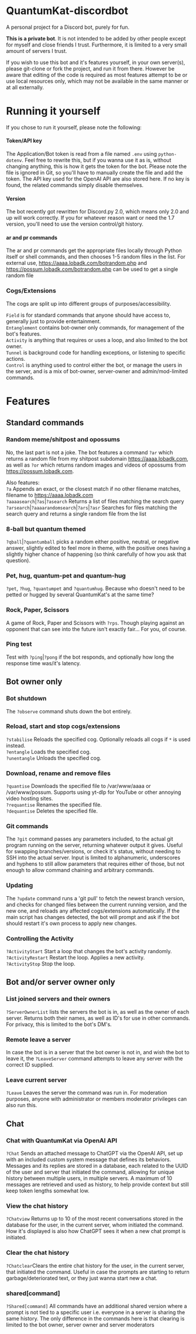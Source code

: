 # QuantumKat-discordbot
A personal project for a Discord bot, purely for fun.

**This is a private bot**. It is not intended to be added by other people except for myself and close friends I trust. Furthermore, it is limited to a very small amount of servers I trust.

If you wish to use this bot and it's features yourself, in your own server(s), please git-clone or fork the project, and run it from there. However be aware that editing of the code is required as most features attempt to be or use local resources only, which may not be available in the same manner or at all externally.

# Running it yourself
If you chose to run it yourself, please note the following:

#### Token/API key
The Application/Bot token is read from a file named `.env` using `python-dotenv`. Feel free to rewrite this, but if you wanna use it as is, without changing anything, this is how it gets the token for the bot. Please note the file is ignored in Git, so you'll have to manually create the file and add the token. The API key used for the OpenAI API are also stored here. If no key is found, the related commands simply disable themselves.

#### Version
The bot recently got rewritten for Discord.py 2.0, which means only 2.0 and up will work correctly. If you for whatever reason want or need the 1.7 version, you'll need to use the version control/git history.

#### ar and pr commands
The ar and pr commands get the appropriate files locally through Python itself or shell commands, and then chooses 1-5 random files in the list. For external use, https://aaaa.lobadk.com/botrandom.php and https://possum.lobadk.com/botrandom.php can be used to get a single random file

### Cogs/Extensions
The cogs are split up into different groups of purposes/accessibility.

`Field` is for standard commands that anyone should have access to, generally just to provide entertainment.  
`Entanglement` contains bot-owner only commands, for management of the bot's features.  
`Activity` is anything that requires or uses a loop, and also limited to the bot owner.  
`Tunnel` is background code for handling exceptions, or listening to specific actions.  
`Control` is anything used to control either the bot, or manage the users in the server, and is a mix of bot-owner, server-owner and admin/mod-limited commands.

# Features

## Standard commands
### Random meme/shitpost and opossums
No, the last part is not a joke. The bot features a command `?ar` which returns a random file from my shitpost subdomain https://aaaa.lobadk.com, as well as `?or` which returns random images and videos of opossums from https://possum.lobadk.com.

Also features:  
`?a` Appends an exact, or the closest match if no other filename matches, filename to https://aaaa.lobadk.com  
`?aaaasearch`|`?as`|`?asearch` Returns a list of files matching the search query  
`?arsearch`|`?aaaarandomsearch`|`?ars`|`?asr` Searches for files matching the search query and returns a single random file from the list

### 8-ball but quantum themed
`?qball`|`?quantumball` picks a random either positive, neutral, or negative answer, slightly edited to feel more in theme, with the positive ones having a slightly higher chance of happening (so think carefully of how you ask that question).

### Pet, hug, quantum-pet and quantum-hug
`?pet`, `?hug`, `?quantumpet` and `?quantumhug`.
Because who doesn't need to be petted or hugged by several QuantumKat's at the same time?

### Rock, Paper, Scissors
A game of Rock, Paper and Scissors with `?rps`. Though playing against an opponent that can see into the future isn't exactly fair... For you, of course.

### Ping test
Test with `?ping`|`?pong` if the bot responds, and optionally how long the response time was/it's latency.

## Bot owner only
### Bot shutdown
The `?observe` command shuts down the bot entirely.

### Reload, start and stop cogs/extensions
`?stabilise` Reloads the specified cog. Optionally reloads all cogs if `*` is used instead.  
`?entangle` Loads the specified cog.  
`?unentangle` Unloads the specified cog.

### Download, rename and remove files
`?quantise` Downloads the specified file to /var/www/aaaa or /var/www/possum. Supports using yt-dlp for YouTube or other annoying video hosting sites.  
`?requantise` Renames the specified file.  
`?dequantise` Deletes the specified file.

### Git commands
The `?git` command passes any parameters included, to the actual git program running on the server, returning whatever output it gives. Useful for swapping branches/versions, or check it's status, without needing to SSH into the actual server. Input is limited to alphanumeric, underscores and hyphens to still allow parameters that requires either of those, but not enough to allow command chaining and arbitrary commands.

### Updating
The `?update` command runs a 'git pull' to fetch the newest branch version, and checks for changed files between the current running version, and the new one, and reloads any affected cogs/extensions automatically. If the main script has changes detected, the bot will prompt and ask if the bot should restart it's own process to apply new changes.

### Controlling the Activity
`?ActivityStart` Start a loop that changes the bot's activity randomly.  
`?ActivityRestart` Restart the loop. Applies a new activity.  
`?ActivityStop` Stop the loop.

## Bot and/or server owner only
### List joined servers and their owners
`?ServerOwnerList` lists the servers the bot is in, as well as the owner of each server. Returns both their names, as well as ID's for use in other commands. For privacy, this is limited to the bot's DM's.

### Remote leave a server
In case the bot is in a server that the bot owner is not in, and wish the bot to leave it, the `?LeaveServer` command attempts to leave any server with the correct ID supplied.

### Leave current server
`?Leave` Leaves the server the command was run in. For moderation purposes, anyone with administrator or members moderator privileges can also run this.

## Chat
### Chat with QuantumKat via OpenAI API
`?Chat` Sends an attached message to ChatGPT via the OpenAI API, set up with an included custom system message that defines its behaviors. Messages and its replies are stored in a database, each related to the UUID of the user and server that initiated the command, allowing for unique history between multiple users, in multiple servers. A maximum of 10 messages are retrieved and used as history, to help provide context but still keep token lengths somewhat low.
### View the chat history
`?Chatview` Returns up to 10 of the most recent conversations stored in the database for the user, in the current server, whom initiated the command. How it's displayed is also how ChatGPT sees it when a new chat prompt is initiated.
### Clear the chat history
`?Chatclear`Clears the entire chat history for the user, in the current server, that initiated the command. Useful in case the prompts are starting to return garbage/deteriorated text, or they just wanna start new a chat.
### shared[command]
`?Shared[command]` All commands have an additional shared version where a prompt is not tied to a specific user i.e. everyone in a server is sharing the same history. The only difference in the commands here is that clearing is limited to the bot owner, server owner and server moderators